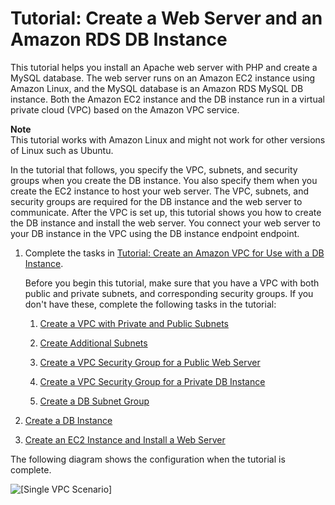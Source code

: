 # Tutorial: Create a Web Server and an Amazon RDS DB Instance<a name="TUT_WebAppWithRDS"></a>

This tutorial helps you install an Apache web server with PHP and create a MySQL database\. The web server runs on an Amazon EC2 instance using Amazon Linux, and the MySQL database is an Amazon RDS MySQL DB instance\. Both the Amazon EC2 instance and the DB instance run in a virtual private cloud \(VPC\) based on the Amazon VPC service\. 

**Note**  
This tutorial works with Amazon Linux and might not work for other versions of Linux such as Ubuntu\.

In the tutorial that follows, you specify the VPC, subnets, and security groups when you create the DB instance\. You also specify them when you create the EC2 instance to host your web server\. The VPC, subnets, and security groups are required for the DB instance and the web server to communicate\. After the VPC is set up, this tutorial shows you how to create the DB instance and install the web server\. You connect your web server to your DB instance in the VPC using the DB instance endpoint endpoint\.

1. Complete the tasks in [Tutorial: Create an Amazon VPC for Use with a DB Instance](CHAP_Tutorials.WebServerDB.CreateVPC.md)\.

   Before you begin this tutorial, make sure that you have a VPC with both public and private subnets, and corresponding security groups\. If you don't have these, complete the following tasks in the tutorial: 

   1. [Create a VPC with Private and Public Subnets](CHAP_Tutorials.WebServerDB.CreateVPC.md#CHAP_Tutorials.WebServerDB.CreateVPC.VPCAndSubnets)

   1. [Create Additional Subnets](CHAP_Tutorials.WebServerDB.CreateVPC.md#CHAP_Tutorials.WebServerDB.CreateVPC.AdditionalSubnets)

   1. [ Create a VPC Security Group for a Public Web Server](CHAP_Tutorials.WebServerDB.CreateVPC.md#CHAP_Tutorials.WebServerDB.CreateVPC.SecurityGroupEC2)

   1. [ Create a VPC Security Group for a Private DB Instance](CHAP_Tutorials.WebServerDB.CreateVPC.md#CHAP_Tutorials.WebServerDB.CreateVPC.SecurityGroupDB)

   1. [Create a DB Subnet Group](CHAP_Tutorials.WebServerDB.CreateVPC.md#CHAP_Tutorials.WebServerDB.CreateVPC.DBSubnetGroup)

1. [Create a DB Instance](CHAP_Tutorials.WebServerDB.CreateDBInstance.md)

1. [Create an EC2 Instance and Install a Web Server](CHAP_Tutorials.WebServerDB.CreateWebServer.md)

The following diagram shows the configuration when the tutorial is complete\.

![\[Single VPC Scenario\]](http://docs.aws.amazon.com/AmazonRDS/latest/UserGuide/images/con-VPC-sec-grp.png)